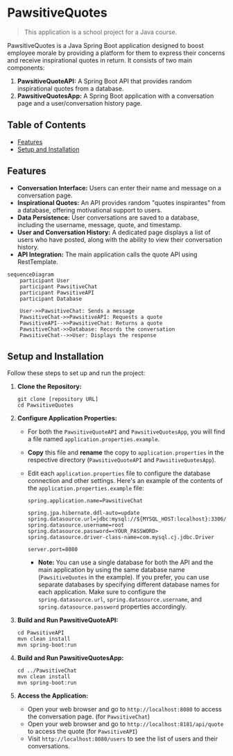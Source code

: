 # PawsitiveQuotes
> This application is a school project for a Java course.

PawsitiveQuotes is a Java Spring Boot application designed to boost employee morale by providing a platform for them to express their concerns and receive inspirational quotes in return. 
It consists of two main components:

1.  **PawsitiveQuoteAPI:** A Spring Boot API that provides random inspirational quotes from a database.
2.  **PawsitiveQuotesApp:** A Spring Boot application with a conversation page and a user/conversation history page.

## Table of Contents

*   [Features](#features)
*   [Setup and Installation](#setup-and-installation)

## Features

*   **Conversation Interface:** Users can enter their name and message on a conversation page.
*   **Inspirational Quotes:** An API provides random "quotes inspirantes" from a database, offering motivational support to users.
*   **Data Persistence:** User conversations are saved to a database, including the username, message, quote, and timestamp.
*   **User and Conversation History:** A dedicated page displays a list of users who have posted, along with the ability to view their conversation history.
*   **API Integration:** The main application calls the quote API using RestTemplate.

```mermaid
sequenceDiagram
    participant User
    participant PawsitiveChat
    participant PawsitiveAPI
    participant Database

    User->>PawsitiveChat: Sends a message
    PawsitiveChat->>PawsitiveAPI: Requests a quote
    PawsitiveAPI-->>PawsitiveChat: Returns a quote
    PawsitiveChat->>Database: Records the conversation
    PawsitiveChat-->>User: Displays the response
```

## Setup and Installation

Follow these steps to set up and run the project:

1.  **Clone the Repository:**
    ```
    git clone [repository URL]
    cd PawsitiveQuotes
    ```

2.  **Configure Application Properties:**

    *   For both the `PawsitiveQuoteAPI` and `PawsitiveQuotesApp`, you will find a file named `application.properties.example`.
    *   **Copy** this file and **rename** the copy to `application.properties` in the respective directory (`PawsitiveQuoteAPI` and `PawsitiveQuotesApp`).

    *   Edit each `application.properties` file to configure the database connection and other settings. Here's an example of the contents of the `application.properties.example` file:

        ```
        spring.application.name=PawsitiveChat

        spring.jpa.hibernate.ddl-auto=update
        spring.datasource.url=jdbc:mysql://${MYSQL_HOST:localhost}:3306/PawsitiveQuotes
        spring.datasource.username=root
        spring.datasource.password=<YOUR_PASSWORD>
        spring.datasource.driver-class-name=com.mysql.cj.jdbc.Driver

        server.port=8080
        ```

        *   **Note:** You can use a single database for both the API and the main application by using the same database name (`PawsitiveQuotes` in the example). If you prefer, you can use separate databases by specifying different database names for each application.  Make sure to configure the `spring.datasource.url`, `spring.datasource.username`, and `spring.datasource.password` properties accordingly.

3.  **Build and Run PawsitiveQuoteAPI:**
    ```
    cd PawsitiveAPI
    mvn clean install
    mvn spring-boot:run
    ```

4.  **Build and Run PawsitiveQuotesApp:**
    ```
    cd ../PawsitiveChat
    mvn clean install
    mvn spring-boot:run
    ```

5.  **Access the Application:**

    *   Open your web browser and go to `http://localhost:8080` to access the conversation page. (for `PawsitiveChat`)
    *  Open your web browser and go to `http://localhost:8181/api/quote` to access the quote (for `PawsitiveAPI`)
    *   Visit `http://localhost:8080/users` to see the list of users and their conversations.
